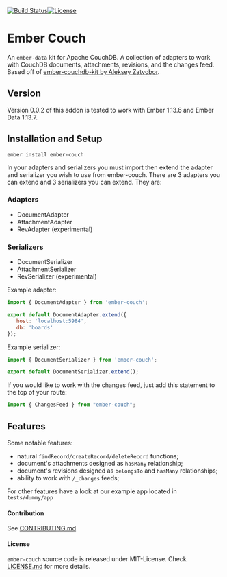 [![Build Status](https://travis-ci.org/ValidUSA/ember-couch.svg?branch=2.0.0-alpha)](https://travis-ci.org/ValidUSA/ember-couch)[![License](https://img.shields.io/badge/license-MIT-blue.svg)](MIT-LICENSE)

# Ember Couch

An `ember-data` kit for Apache CouchDB. A collection of adapters to work with CouchDB documents, attachments, revisions, and the changes feed. Based off of [ember-couchdb-kit by Aleksey Zatvobor](https://github.com/Zatvobor/ember-couchdb-kit).

## Version
Version 0.0.2 of this addon is tested to work with Ember 1.13.6 and Ember Data 1.13.7.

## Installation and Setup
    ember install ember-couch

In your adapters and serializers you must import then extend the adapter and serializer you wish to use from ember-couch. There are 3 adapters you can extend and 3 serializers you can extend. They are:
### Adapters
* DocumentAdapter
* AttachmentAdapter
* RevAdapter (experimental)

### Serializers
* DocumentSerializer
* AttachmentSerializer
* RevSerializer (experimental)

Example adapter:
```js
import { DocumentAdapter } from 'ember-couch';

export default DocumentAdapter.extend({
   host: 'localhost:5984',
   db: 'boards'
});
```
Example serializer:
```js
import { DocumentSerializer } from 'ember-couch';

export default DocumentSerializer.extend();
```

If you would like to work with the changes feed, just add this statement to the top of your route:
```js
import { ChangesFeed } from "ember-couch";
```

## Features 
Some notable features:
* natural `findRecord/createRecord/deleteRecord` functions;
* document's attachments designed as `hasMany` relationship;
* document's revisions designed as `belongsTo` and `hasMany` relationships;
* ability to work with `/_changes` feeds;

For other features have a look at our example app located in
`tests/dummy/app`

#### Contribution

See [CONTRIBUTING.md](CONTRIBUTING.md)


#### License

`ember-couch` source code is released under MIT-License. Check [LICENSE.md](LICENSE.md) for more details.
